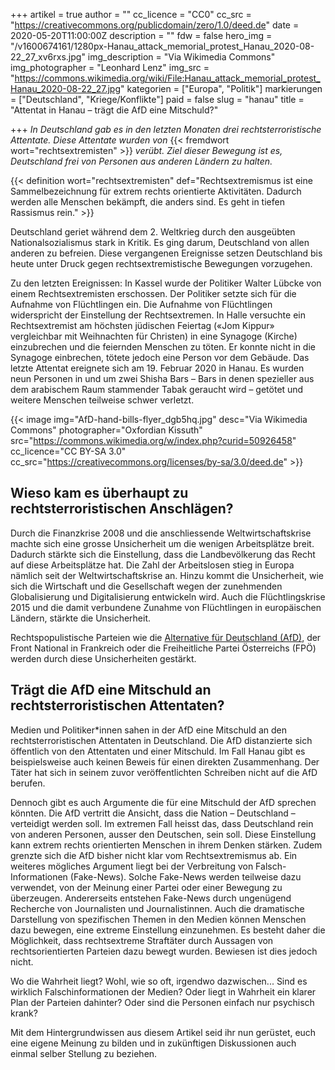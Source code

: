 +++
artikel = true
author = ""
cc_licence = "CC0"
cc_src = "https://creativecommons.org/publicdomain/zero/1.0/deed.de"
date = 2020-05-20T11:00:00Z
description = ""
fdw = false
hero_img = "/v1600674161/1280px-Hanau_attack_memorial_protest_Hanau_2020-08-22_27_xv6rxs.jpg"
img_description = "Via Wikimedia Commons"
img_photographer = "Leonhard Lenz"
img_src = "https://commons.wikimedia.org/wiki/File:Hanau_attack_memorial_protest_Hanau_2020-08-22_27.jpg"
kategorien = ["Europa", "Politik"]
markierungen = ["Deutschland", "Kriege/Konflikte"]
paid = false
slug = "hanau"
title = "Attentat in Hanau – trägt die AfD eine Mitschuld?"

+++
_In Deutschland gab es in den letzten Monaten drei rechtsterroristische Attentate. Diese Attentate wurden von_ {{< fremdwort wort="rechtsextremisten" >}} _verübt. Ziel dieser Bewegung ist es, Deutschland frei von Personen aus anderen Ländern zu halten._

{{< definition wort="rechtsextremisten" def="Rechtsextremismus ist eine Sammelbezeichnung für extrem rechts orientierte Aktivitäten. Dadurch werden alle Menschen bekämpft, die anders sind. Es geht in tiefen Rassismus rein." >}}

Deutschland geriet während dem 2. Weltkrieg durch den ausgeübten Nationalsozialismus stark in Kritik. Es ging darum, Deutschland von allen anderen zu befreien. Diese vergangenen Ereignisse setzen Deutschland bis heute unter Druck gegen rechtsextremistische Bewegungen vorzugehen.

Zu den letzten Ereignissen: In Kassel wurde der Politiker Walter Lübcke von einem Rechtsextremisten erschossen. Der Politiker setzte sich für die Aufnahme von Flüchtlingen ein. Die Aufnahme von Flüchtlingen widerspricht der Einstellung der Rechtsextremen. In Halle versuchte ein Rechtsextremist am höchsten jüdischen Feiertag («Jom Kippur» vergleichbar mit Weihnachten für Christen) in eine Synagoge (Kirche) einzubrechen und die feiernden Menschen zu töten. Er konnte nicht in die Synagoge einbrechen, tötete jedoch eine Person vor dem Gebäude. Das letzte Attentat ereignete sich am 19. Februar 2020 in Hanau. Es wurden neun Personen in und um zwei Shisha Bars – Bars in denen spezieller aus dem arabischem Raum stammender Tabak geraucht wird – getötet und weitere Menschen teilweise schwer verletzt.

{{< image img="AfD-hand-bills-flyer_dgb5hq.jpg" desc="Via Wikimedia Commons" photographer="Oxfordian Kissuth" src="https://commons.wikimedia.org/w/index.php?curid=50926458" cc_licence="CC BY-SA 3.0" cc_src="https://creativecommons.org/licenses/by-sa/3.0/deed.de" >}}

## Wieso kam es überhaupt zu rechtsterroristischen Anschlägen?

Durch die Finanzkrise 2008 und die anschliessende Weltwirtschaftskrise machte sich eine grosse Unsicherheit um die wenigen Arbeitsplätze breit. Dadurch stärkte sich die Einstellung, dass die Landbevölkerung das Recht auf diese Arbeitsplätze hat. Die Zahl der Arbeitslosen stieg in Europa nämlich seit der Weltwirtschaftskrise an. Hinzu kommt die Unsicherheit, wie sich die Wirtschaft und die Gesellschaft wegen der zunehmenden Globalisierung und Digitalisierung entwickeln wird. Auch die Flüchtlingskrise 2015 und die damit verbundene Zunahme von Flüchtlingen in europäischen Ländern, stärkte die Unsicherheit.

Rechtspopulistische Parteien wie die [Alternative für Deutschland (AfD)](https://www.chinderzytig.ch/), der Front National in Frankreich oder die Freiheitliche Partei Österreichs (FPÖ) werden durch diese Unsicherheiten gestärkt.

## Trägt die AfD eine Mitschuld an rechtsterroristischen Attentaten?

Medien und Politiker*innen sahen in der AfD eine Mitschuld an den rechtsterroristischen Attentaten in Deutschland. Die AfD distanzierte sich öffentlich von den Attentaten und einer Mitschuld. Im Fall Hanau gibt es beispielsweise auch keinen Beweis für einen direkten Zusammenhang. Der Täter hat sich in seinem zuvor veröffentlichten Schreiben nicht auf die AfD berufen.

Dennoch gibt es auch Argumente die für eine Mitschuld der AfD sprechen könnten. Die AfD vertritt die Ansicht, dass die Nation – Deutschland – verteidigt werden soll. Im extremen Fall heisst das, dass Deutschland rein von anderen Personen, ausser den Deutschen, sein soll. Diese Einstellung kann extrem rechts orientierten Menschen in ihrem Denken stärken. Zudem grenzte sich die AfD bisher nicht klar vom Rechtsextremismus ab. Ein weiteres mögliches Argument liegt bei der Verbreitung von Falsch-Informationen (Fake-News). Solche Fake-News werden teilweise dazu verwendet, von der Meinung einer Partei oder einer Bewegung zu überzeugen. Andererseits entstehen Fake-News durch ungenügend Recherche von Journalisten und Journalistinnen. Auch die dramatische Darstellung von spezifischen Themen in den Medien können Menschen dazu bewegen, eine extreme Einstellung einzunehmen. Es besteht daher die Möglichkeit, dass rechtsextreme Straftäter durch Aussagen von rechtsorientierten Parteien dazu bewegt wurden. Bewiesen ist dies jedoch nicht.

Wo die Wahrheit liegt? Wohl, wie so oft, irgendwo dazwischen... Sind es wirklich Falschinformationen der Medien? Oder liegt in Wahrheit ein klarer Plan der Parteien dahinter? Oder sind die Personen einfach nur psychisch krank?​

Mit dem Hintergrundwissen aus diesem Artikel seid ihr nun gerüstet, euch eine eigene Meinung zu bilden und in zukünftigen Diskussionen auch einmal selber Stellung zu beziehen.